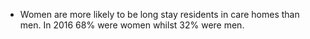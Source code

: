 -   Women are more likely to be long stay residents in care homes than
    men. In 2016 68% were women whilst 32% were men.
